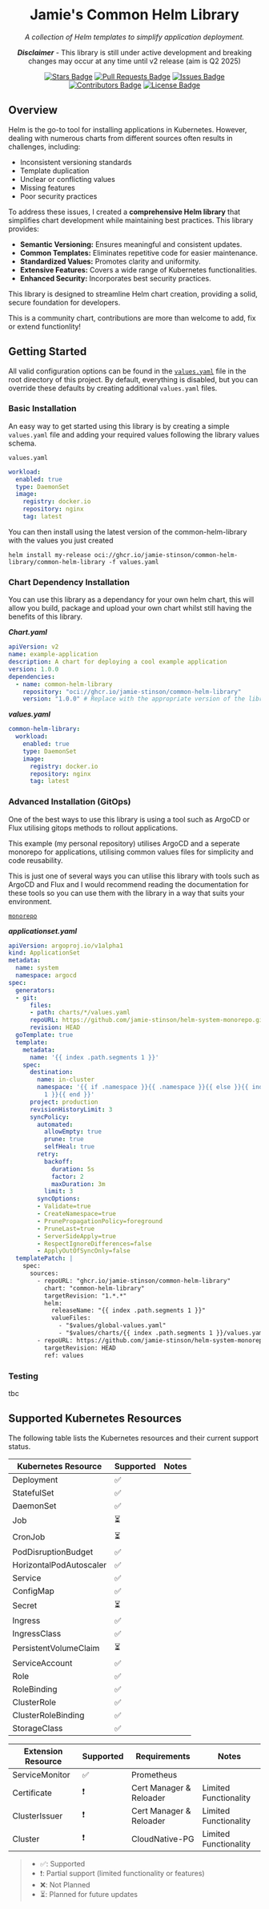 <div align="center">

# Jamie's Common Helm Library

*A collection of Helm templates to simplify application deployment.*

***Disclaimer*** - This library is still under active development and breaking changes may occur at any time until v2 release (aim is Q2 2025)

</div>

<div align="center">
  <a href="https://github.com/jamie-stinson/common-helm-library/stargazers"><img src="https://img.shields.io/github/stars/jamie-stinson/common-helm-library?style=for-the-badge" alt="Stars Badge"/></a>
  <a href="https://github.com/jamie-stinson/common-helm-library/pulls"><img src="https://img.shields.io/github/issues-pr/jamie-stinson/common-helm-library?style=for-the-badge" alt="Pull Requests Badge"/></a>
  <a href="https://github.com/jamie-stinson/common-helm-library/issues"><img src="https://img.shields.io/github/issues/jamie-stinson/common-helm-library?style=for-the-badge" alt="Issues Badge"/></a>
  <a href="https://github.com/jamie-stinson/common-helm-library/graphs/contributors"><img src="https://img.shields.io/github/contributors/jamie-stinson/common-helm-library?style=for-the-badge" alt="Contributors Badge"/></a>
  <a href="https://github.com/jamie-stinson/common-helm-library/blob/master/LICENSE"><img src="https://img.shields.io/github/license/jamie-stinson/common-helm-library?style=for-the-badge" alt="License Badge"/></a>
</div>  


## Overview

Helm is the go-to tool for installing applications in Kubernetes. However, dealing with numerous charts from different sources often results in challenges, including:  

- Inconsistent versioning standards  
- Template duplication  
- Unclear or conflicting values  
- Missing features  
- Poor security practices  

To address these issues, I created a **comprehensive Helm library** that simplifies chart development while maintaining best practices. This library provides:  

- **Semantic Versioning:** Ensures meaningful and consistent updates.  
- **Common Templates:** Eliminates repetitive code for easier maintenance.  
- **Standardized Values:** Promotes clarity and uniformity.  
- **Extensive Features:** Covers a wide range of Kubernetes functionalities.  
- **Enhanced Security:** Incorporates best security practices.  

This library is designed to streamline Helm chart creation, providing a solid, secure foundation for developers.

This is a community chart, contributions are more than welcome to add, fix or extend functionlity!

## Getting Started  

All valid configuration options can be found in the [`values.yaml`](https://raw.githubusercontent.com/jamie-stinson/common-helm-library/main/values.yaml) file in the root directory of this project. By default, everything is disabled, but you can override these defaults by creating additional `values.yaml` files.  

### Basic Installation  

An easy way to get started using this library is by creating a simple `values.yaml` file and adding your required values following the library values schema.

`values.yaml`
```yaml
workload:
  enabled: true
  type: DaemonSet
  image:
    registry: docker.io
    repository: nginx
    tag: latest
```
You can then install using the latest version of the common-helm-library with the values you just created

```helm install my-release oci://ghcr.io/jamie-stinson/common-helm-library/common-helm-library -f values.yaml```

### Chart Dependency Installation

You can use this library as a dependancy for your own helm chart, this will allow you build, package and upload your own chart whilst still having the benefits of this library. 

***Chart.yaml***
```yaml
apiVersion: v2
name: example-application
description: A chart for deploying a cool example application
version: 1.0.0
dependencies:
  - name: common-helm-library
    repository: "oci://ghcr.io/jamie-stinson/common-helm-library"
    version: "1.0.0" # Replace with the appropriate version of the library
```

***values.yaml***
```yaml
common-helm-library:
  workload:
    enabled: true
    type: DaemonSet
    image:
      registry: docker.io
      repository: nginx
      tag: latest
```

### Advanced Installation (GitOps)

One of the best ways to use this library is using a tool such as ArgoCD or Flux utilising gitops methods to rollout applications.

This example (my personal repository) utilises ArgoCD and a seperate monorepo for applications, utilising common values files for simplicity and code reusability.

This is just one of several ways you can utilise this library with tools such as ArgoCD and Flux and I would recommend reading the documentation for these tools so you can use them with the library in a way that suits your environment.

[`monorepo`](https://github.com/jamie-stinson/helm-system-monorepo)

***applicationset.yaml***
```yaml
apiVersion: argoproj.io/v1alpha1
kind: ApplicationSet
metadata:
  name: system
  namespace: argocd
spec:
  generators:
  - git:
      files:
      - path: charts/*/values.yaml
      repoURL: https://github.com/jamie-stinson/helm-system-monorepo.git
      revision: HEAD
  goTemplate: true
  template:
    metadata:
      name: '{{ index .path.segments 1 }}'
    spec:
      destination:
        name: in-cluster
        namespace: '{{ if .namespace }}{{ .namespace }}{{ else }}{{ index .path.segments
          1 }}{{ end }}'
      project: production
      revisionHistoryLimit: 3
      syncPolicy:
        automated:
          allowEmpty: true
          prune: true
          selfHeal: true
        retry:
          backoff:
            duration: 5s
            factor: 2
            maxDuration: 3m
          limit: 3
        syncOptions:
        - Validate=true
        - CreateNamespace=true
        - PrunePropagationPolicy=foreground
        - PruneLast=true
        - ServerSideApply=true
        - RespectIgnoreDifferences=false
        - ApplyOutOfSyncOnly=false
  templatePatch: |
    spec:
      sources:
        - repoURL: "ghcr.io/jamie-stinson/common-helm-library"
          chart: "common-helm-library"
          targetRevision: "1.*.*"
          helm:
            releaseName: "{{ index .path.segments 1 }}"
            valueFiles:
              - "$values/global-values.yaml"
              - "$values/charts/{{ index .path.segments 1 }}/values.yaml"
        - repoURL: https://github.com/jamie-stinson/helm-system-monorepo.git
          targetRevision: HEAD
          ref: values
```

### Testing

tbc

## Supported Kubernetes Resources

The following table lists the Kubernetes resources and their current support status.

| Kubernetes Resource     | Supported     | Notes                          |
|-------------------------|---------------|--------------------------------|
| Deployment              | ✅             |  
| StatefulSet             | ✅             |
| DaemonSet               | ✅             |
| Job                     | ⏳             |
| CronJob                 | ⏳             |
| PodDisruptionBudget     | ✅             |
| HorizontalPodAutoscaler | ✅             |
| Service                 | ✅             |
| ConfigMap               | ✅             |
| Secret                  | ⏳             |
| Ingress                 | ✅             |
| IngressClass            | ✅             |
| PersistentVolumeClaim   | ⏳             |
| ServiceAccount          | ✅             |
| Role                    | ✅             |
| RoleBinding             | ✅             |
| ClusterRole             | ✅             |
| ClusterRoleBinding      | ✅             |
| StorageClass            | ✅             |

| Extension Resource      | Supported     | Requirements             | Notes              |
|-------------------------|---------------|--------------------------|--------------------|
| ServiceMonitor          | ✅             | Prometheus               |       
| Certificate             | ❗             | Cert Manager & Reloader  | Limited Functionality
| ClusterIssuer           | ❗             | Cert Manager & Reloader  | Limited Functionality
| Cluster                 | ❗             | CloudNative-PG           | Limited Functionality

> - ✅: Supported  
> - ❗: Partial support (limited functionality or features)
> - ❌: Not Planned  
> - ⏳: Planned for future updates
